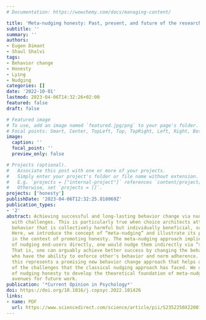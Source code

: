 ```yaml
---
# Documentation: https://wowchemy.com/docs/managing-content/

title: 'Meta-nudging honesty: Past, present, and future of the research frontier'
subtitle: ''
summary: ''
authors:
- Eugen Dimant
- Shaul Shalvi
tags:
- Behavior change
- Honesty
- Lying
- Nudging
categories: []
date: '2022-10-01'
lastmod: 2023-04-06T14:32:26+02:00
featured: false
draft: false

# Featured image
# To use, add an image named `featured.jpg/png` to your page's folder.
# Focal points: Smart, Center, TopLeft, Top, TopRight, Left, Right, BottomLeft, Bottom, BottomRight.
image:
  caption: ''
  focal_point: ''
  preview_only: false

# Projects (optional).
#   Associate this post with one or more of your projects.
#   Simply enter your project's folder or file name without extension.
#   E.g. `projects = ["internal-project"]` references `content/project/deep-learning/index.md`.
#   Otherwise, set `projects = []`.
projects: ['honesty']
publishDate: '2023-04-06T12:32:25.818069Z'
publication_types:
- '2'
abstract: Achieving successful and long-lasting behavior change via nudging comes
  with challenges. This is particularly true when choice architects attempt to change
  behavior that is collectively harmful but individually beneficial, such as dishonesty.
  Here, we introduce the concept of “meta-nudging” and illustrate its potential benefits
  in the context of promoting honesty. The meta-nudging approach implies that instead
  of nudging end-users directly, one would nudge them indirectly via “social influencers.”
  That is, one can arguably achieve better success by changing the behavior of those
  who have the ability to enforce other's behavior and norm adherence. We argue that
  this represents a promising new behavior change approach that helps overcome some
  of the challenges that the classical nudging approach has faced. We use the case
  of nudging honesty to develop the theoretical foundation of meta-nudging and discuss
  avenues for future work.
publication: '*Current Opinion in Psychology*'
doi: https://doi.org/10.1016/j.copsyc.2022.101426
links:
- name: PDF
  url: https://www.sciencedirect.com/science/article/pii/S2352250X22001476/pdfft?casa_token=-9li_qXD4xgAAAAA:-ndvdRbQ3CAyEqKGmk8BimZ3KvBVZzKfMtaFjisSmOK0jIjuKRKcRZZIkNXcYMx3zMF4jwJAiA&md5=5c2033b42b01caa98035c98f157b5cbc&pid=1-s2.0-S2352250X22001476-main.pdf
---
```


